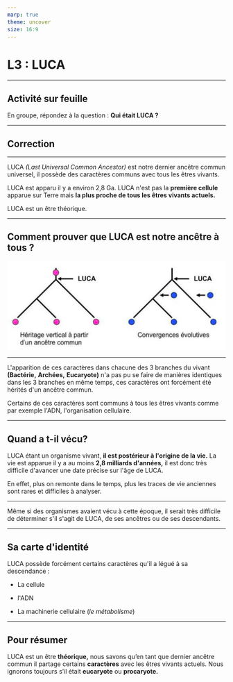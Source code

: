 ```yaml
---
marp: true
theme: uncover
size: 16:9
---
```

<!-- paginate: true -->

# L3 : LUCA 

---

## Activité sur feuille

En groupe, répondez à la question : **Qui était LUCA ?**

---

## Correction

---

LUCA *(Last Universal Common Ancestor)* est notre dernier ancêtre commun universel, il possède des caractères communs avec tous les êtres vivants.

LUCA est apparu il y a environ 2,8 Ga. LUCA n'est pas la **première cellule** apparue sur Terre mais **la plus proche de tous les êtres vivants actuels.**


LUCA est un être théorique.

---
## Comment prouver que LUCA est notre ancêtre à tous ? 

![](../Ressources/Photos/1.png)

---


L'apparition de ces caractères dans chacune des 3 branches du vivant **(Bactérie,** **Archées,** **Eucaryote)** n'a pas pu se faire de manières identiques dans les 3 branches en même temps, ces caractères ont forcément été hérités d'un ancêtre commun.

Certains de ces caractères sont communs à tous les êtres vivants comme par exemple l'ADN, l'organisation cellulaire.

---

## Quand a t-il vécu? 


LUCA étant un organisme vivant, **il est postérieur à l'origine de la vie.** La vie est apparue il y a au moins **2,8 milliards d'années,** il est donc très difficile d'avancer une date précise sur l'âge de LUCA.

En effet, plus on remonte dans le temps, plus les traces de vie anciennes sont rares et difficiles à analyser.

---

Même si des organismes avaient vécu à cette époque, il serait très difficile de déterminer s'il s'agit de LUCA, de ses ancêtres ou de ses descendants.

---

## Sa carte d'identité



LUCA possède forcément certains caractères qu'il a légué à sa descendance :

-    La cellule

-    l'ADN

-    La machinerie cellulaire (*le métabolisme*)

 
---
## Pour résumer 

LUCA est un être **théorique,** nous savons qu’en tant que dernier ancêtre commun il partage certains **caractères** avec les êtres vivants actuels. Nous ignorons toujours s’il était **eucaryote** ou **procaryote.**


